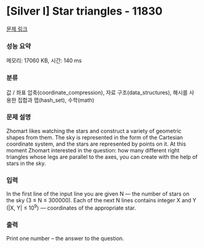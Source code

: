 # [Silver I] Star triangles - 11830 

[문제 링크](https://www.acmicpc.net/problem/11830) 

### 성능 요약

메모리: 17060 KB, 시간: 140 ms

### 분류

값 / 좌표 압축(coordinate_compression), 자료 구조(data_structures), 해시를 사용한 집합과 맵(hash_set), 수학(math)

### 문제 설명

<p>Zhomart likes watching the stars and construct a variety of geometric shapes from them. The sky is represented in the form of the Cartesian coordinate system, and the stars are represented by points on it. At this moment Zhomart interested in the question: how many different right triangles whose legs are parallel to the axes, you can create with the help of stars in the sky.</p>

### 입력 

 <p>In the first line of the input line you are given N –– the number of stars on the sky (3 ≤ N ≤ 300000). Each of the next N lines contains integer X and Y (|X, Y| ≤ 10<sup>9</sup>) –– coordinates of the appropriate star.</p>

### 출력 

 <p>Print one number – the answer to the question.</p>

